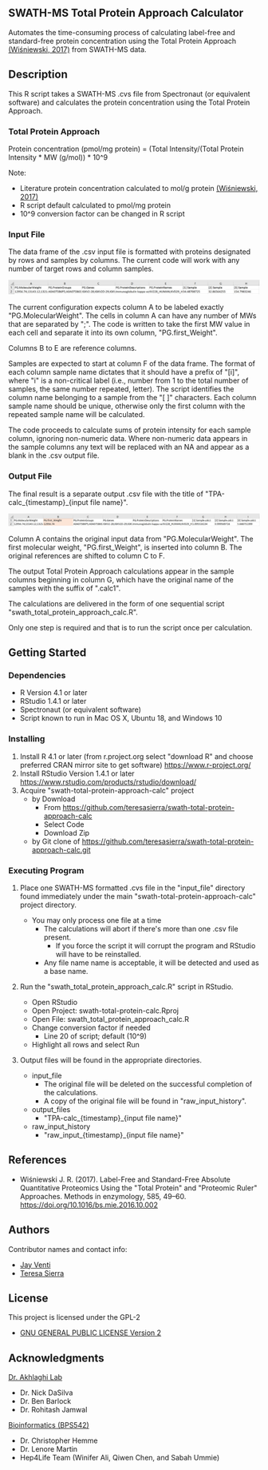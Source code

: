 
##  SWATH-MS Total Protein Approach Calculator

Automates the time-consuming process of calculating label-free and standard-free protein concentration using the Total Protein Approach [(Wiśniewski, 2017)](https://doi.org/10.1016/bs.mie.2016.10.002) from SWATH-MS data.

## Description
This R script takes a SWATH-MS .cvs file from Spectronaut (or equivalent software) and calculates the protein concentration using the Total Protein Approach.

### Total Protein Approach
Protein concentration (pmol/mg protein) = (Total Intensity/(Total Protein Intensity * MW (g/mol)) * 10^9

Note: 
* Literature protein concentration calculated to mol/g protein [(Wiśniewski, 2017)](https://doi.org/10.1016/bs.mie.2016.10.002)
* R script default calculated to pmol/mg protein
* 10^9 conversion factor can be changed in R script

### Input File

The data frame of the .csv input file is formatted with proteins designated by rows and samples by columns. The current code will work with any number of target rows and column samples.

![input_file_example](input_file_example.jpg)

The current configuration expects column A to be labeled exactly "PG.MolecularWeight". The cells in column A can have any number of MWs that are separated by ";". The code is written to take the first MW value in each cell and separate it into its own column, "PG.first_Weight".

Columns B to E are reference columns.

Samples are expected to start at column F of the data frame. The format of each column sample name dictates that it should have a prefix of "[i]", where "i" is a non-critical label (i.e., number from 1 to the total number of samples, the same number repeated, letter). The script identifies the column name belonging to a sample from the "[ ]" characters. Each column sample name should be unique, otherwise only the first column with the repeated sample name will be calculated.

The code proceeds to calculate sums of protein intensity for each sample column, ignoring non-numeric data. Where non-numeric data appears in the sample columns any text will be replaced with an NA and appear as a blank in the .csv output file.

### Output File

The final result is a separate output .csv file with the title of "TPA-calc_{timestamp}_{input file name}".

![output_file_example](output_file_example.jpg)

Column A contains the original input data from "PG.MolecularWeight". The first molecular weight, "PG.first_Weight", is inserted into column B. The original references are shifted to column C to F.

The output Total Protein Approach calculations appear in the  sample columns beginning in column G, which have the original name of the samples with the suffix of ".calc1".

The calculations are delivered in the form of one sequential script "swath_total_protein_approach_calc.R".

Only one step is required and that is to run the script once per calculation. 


## Getting Started

### Dependencies

* R Version 4.1 or later
* RStudio 1.4.1 or later
* Spectronaut (or equivalent software)
* Script known to run in Mac OS X, Ubuntu 18, and Windows 10

### Installing

1) Install R 4.1 or later (from r.project.org select "download R" and choose preferred CRAN mirror site to get software)
https://www.r-project.org/
2) Install RStudio Version 1.4.1 or later
https://www.rstudio.com/products/rstudio/download/
3) Acquire "swath-total-protein-approach-calc" project
    * by Download
        * From https://github.com/teresasierra/swath-total-protein-approach-calc
        * Select Code
        * Download Zip
    * by Git clone of https://github.com/teresasierra/swath-total-protein-approach-calc.git

### Executing Program

1) Place one SWATH-MS formatted .cvs file in the "input_file" directory found immediately under the main "swath-total-protein-approach-calc" project directory.
    * You may only process one file at a time
        * The calculations will abort if there's more than one .csv file present. 
            * If you force the script it will corrupt the program and RStudio will have to be reinstalled.
        * Any file name name is acceptable, it will be detected and used as a base name.
  
2)  Run the "swath_total_protein_approach_calc.R" script in RStudio.
    * Open RStudio
    * Open Project: swath-total-protein-calc.Rproj
    * Open File: swath_total_protein_approach_calc.R
    * Change conversion factor if needed
        * Line 20 of script; default (10^9)
	* Highlight all rows and select Run

3)  Output files will be found in the appropriate directories.
    * input_file
        * The original file will be deleted on the successful completion of the calculations.
        * A copy of the original file will be found in "raw_input_history".
    * output_files
        * "TPA-calc_{timestamp}_{input file name}"
    * raw_input_history
        * "raw_input_{timestamp}_{input file name}"
    
## References
* Wiśniewski J. R. (2017). Label-Free and Standard-Free Absolute Quantitative Proteomics Using the "Total Protein" and "Proteomic Ruler" Approaches. Methods in enzymology, 585, 49–60. https://doi.org/10.1016/bs.mie.2016.10.002

## Authors

Contributor names and contact info:

* [Jay Venti](jayventi@gmail.com)  
* [Teresa Sierra](teresa_sierra@uri.edu)  

## License
This project is licensed under the GPL-2
* [GNU GENERAL PUBLIC LICENSE Version 2](https://www.r-project.org/Licenses/GPL-2)

## Acknowledgments

[Dr. Akhlaghi Lab](https://web.uri.edu/pharmacy/research/akhlaghi/)
* Dr. Nick DaSilva
* Dr. Ben Barlock
* Dr. Rohitash Jamwal

[Bioinformatics (BPS542)](https://web.uri.edu/pharmacy/2013/08/16/bps542-bioinformatics-i/)
* Dr. Christopher Hemme
* Dr. Lenore Martin
* Hep4Life Team (Winifer Ali, Qiwen Chen, and Sabah Ummie)



